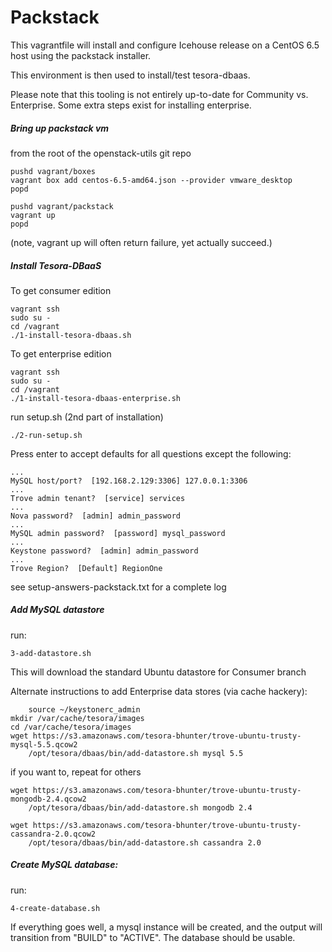 Packstack
=========

This vagrantfile will install and configure Icehouse release on a CentOS 6.5
host using the packstack installer.

This environment is then used to install/test tesora-dbaas.

Please note that this tooling is not entirely up-to-date for Community vs. Enterprise.   Some extra steps exist for installing enterprise.

##### Bring up packstack vm
from the root of the openstack-utils git repo

	pushd vagrant/boxes
	vagrant box add centos-6.5-amd64.json --provider vmware_desktop
	popd

	pushd vagrant/packstack
  	vagrant up
	popd

(note, vagrant up will often return failure, yet actually succeed.)

##### Install Tesora-DBaaS

To get consumer edition

	vagrant ssh
	sudo su -
	cd /vagrant
	./1-install-tesora-dbaas.sh

To get enterprise edition

	vagrant ssh
	sudo su -
	cd /vagrant
	./1-install-tesora-dbaas-enterprise.sh



        
run setup.sh (2nd part of installation)

	./2-run-setup.sh
 
Press enter to accept defaults for all questions except the following:

	...
	MySQL host/port?  [192.168.2.129:3306] 127.0.0.1:3306
	...
	Trove admin tenant?  [service] services
	...
	Nova password?  [admin] admin_password
	...
	MySQL admin password?  [password] mysql_password
	...
	Keystone password?  [admin] admin_password
	...
	Trove Region?  [Default] RegionOne

see  setup-answers-packstack.txt for a complete log


##### Add MySQL datastore

run:

	3-add-datastore.sh 

This will download the standard Ubuntu datastore for Consumer branch

Alternate instructions to add Enterprise data stores (via cache hackery):

        source ~/keystonerc_admin
	mkdir /var/cache/tesora/images
	cd /var/cache/tesora/images
	wget https://s3.amazonaws.com/tesora-bhunter/trove-ubuntu-trusty-mysql-5.5.qcow2
        /opt/tesora/dbaas/bin/add-datastore.sh mysql 5.5

if you want to, repeat for others

	wget https://s3.amazonaws.com/tesora-bhunter/trove-ubuntu-trusty-mongodb-2.4.qcow2
        /opt/tesora/dbaas/bin/add-datastore.sh mongodb 2.4

	wget https://s3.amazonaws.com/tesora-bhunter/trove-ubuntu-trusty-cassandra-2.0.qcow2
        /opt/tesora/dbaas/bin/add-datastore.sh cassandra 2.0


##### Create MySQL database:

run:

	4-create-database.sh

If everything goes well, a mysql instance will be created, and the output will transition from "BUILD" to "ACTIVE". The database should be usable.

